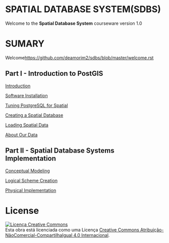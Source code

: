 # SPATIAL DATABASE SYSTEM(SDBS)


Welcome to the **Spatial Database System** courseware version 1.0 

# SUMARY

Welcome<https://github.com/deamorim2/sdbs/blob/master/welcome.rst>

## Part I - Introduction to PostGIS

[Introduction](https://github.com/deamorim2/sdbs/blob/master/introduction.rst)

[Software Installation](https://github.com/deamorim2/sdbs/blob/master/installation.rst)

[Tuning PostgreSQL for Spatial](https://github.com/deamorim2/sdbs/blob/master/tuning.rst)

[Creating a Spatial Database](https://github.com/deamorim2/sdbs/blob/master/creating_db.rst)

[Loading Spatial Data](https://github.com/deamorim2/sdbs/blob/master/loading_data.rst)

[About Our Data](https://github.com/deamorim2/sdbs/blob/master/about_data.rst)

## Part II - Spatial Database Systems Implementation

[Conceptual Modeling](https://github.com/deamorim2/sdbs/blob/master/conceptual_modeling.rst)

[Logical Scheme Creation](https://github.com/deamorim2/sdbs/blob/master/logical_scheme_creation.rst)

[Physical Implementation](https://github.com/deamorim2/sdbs/blob/master/physical_implementation.rst)

# License
<a rel="license" href="http://creativecommons.org/licenses/by-nc-sa/4.0/"><img alt="Licença Creative Commons" style="border-width:0" src="https://i.creativecommons.org/l/by-nc-sa/4.0/88x31.png" /></a><br />Esta obra está licenciada como uma Licença <a rel="license" href="http://creativecommons.org/licenses/by-nc-sa/4.0/">Creative Commons Atribuição-NãoComercial-CompartilhaIgual 4.0 Internacional</a>.
